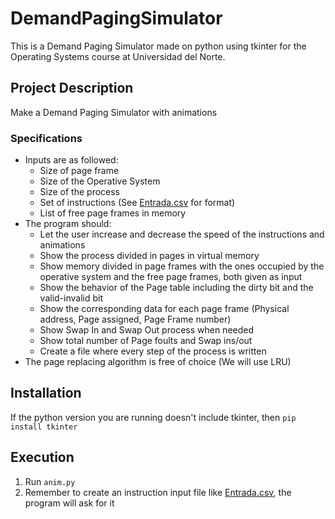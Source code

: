 # DemandPagingSimulator
This is a Demand Paging Simulator made on python using tkinter for the Operating Systems course at Universidad del Norte.

## Project Description
Make a Demand Paging Simulator with animations

### Specifications
- Inputs are as followed: 
  - Size of page frame
  - Size of the Operative System
  - Size of the process
  - Set of instructions (See [Entrada.csv](./Entrada.csv) for format)
  - List of free page frames in memory
- The program should:
  - Let the user increase and decrease the speed of the instructions and animations
  - Show the process divided in pages in virtual memory
  - Show memory divided in page frames with the ones occupied by the operative system and the free page frames, both given as input
  - Show the behavior of the Page table including the dirty bit and the valid-invalid bit
  - Show the corresponding data for each page frame (Physical address, Page assigned, Page Frame number)
  - Show Swap In and Swap Out process when needed
  - Show total number of Page foults and Swap ins/out
  - Create a file where every step of the process is written
 - The page replacing algorithm is free of choice (We will use LRU)

## Installation
If the python version you are running doesn't include tkinter, then `pip install tkinter`
## Execution
1. Run `anim.py`
2. Remember to create an instruction input file like [Entrada.csv](./Entrada.csv), the program will ask for it
